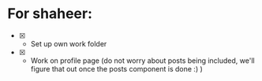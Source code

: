 # For shaheer:

- [X] - Set up own work folder
- [X] - Work on profile page (do not worry about posts being included, we'll figure that out once the posts component is done :) )
